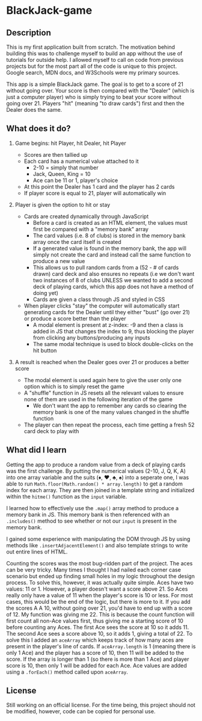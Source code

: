 # BlackJack-game

## Description

This is my first application built from scratch. The motivation behind building this was to challenge myself to build an app without the use of tutorials for outside help. I allowed myself to call on code from previous projects but for the most part all of the code is unique to this project. Google search, MDN docs, and W3Schools were my primary sources.

This app is a simple BlackJack game. The goal is to get to a score of 21 without going over. Your score is then compared with the "Dealer" (which is just a computer player) who is simply trying to beat your score without going over 21. Players "hit" (meaning "to draw cards") first and then the Dealer does the same. 

## What does it do?

1. Game begins: hit Player, hit Dealer, hit Player
   - Scores are then tallied up 
   - Each card has a numerical value attached to it
     - 2-10 = simply that number
     - Jack, Queen, King = 10
     - Ace can be 11 or 1, player's choice
   - At this point the Dealer has 1 card and the player has 2 cards
   - If player score is equal to 21, player will automatically win

2. Player is given the option to hit or stay
   - Cards are created dynamically through JavaScript
     - Before a card is created as an HTML element, the values must first be compared with a "memory bank" array
     - The card values (i.e. 8 of clubs) is stored in the memory bank array once the card itself is created
     - If a generated value is found in the memory bank, the app will simply not create the card and instead call the same function to produce a new value
     - This allows us to pull random cards from a (52 - # of cards drawn) card deck and also ensures no repeats (i.e we don't want two instances of 8 of clubs UNLESS we wanted to add a second deck of playing cards, which this app does not have a method of doing yet)
     - Cards are given a class through JS and styled in CSS
   - When player clicks "stay" the computer will automatically start generating cards for the Dealer until they either "bust" (go over 21) or produce a score better than the player
     - A modal element is present at z-index: -9 and then a class is added in JS that changes the index to 9, thus blocking the player from clicking any buttons/producing any inputs
     - The same modal technique is used to block double-clicks on the hit button

3. A result is reached when the Dealer goes over 21 or produces a better score
   - The modal element is used again here to give the user only one option which is to simply reset the game
   - A "shuffle" function in JS resets all the relevant values to ensure none of them are used in the following iteration of the game
     - We don't want the app to remember any cards so clearing the memory bank is one of the many values changed in the shuffle function
   - The player can then repeat the process, each time getting a fresh 52 card deck to play with

## What did I learn

Getting the app to produce a random value from a deck of playing cards was the first challenge. By putting the numerical values (2-10, J, Q, K, A) into one array variable and the suits (♦, ♥, ♣, ♠) into a seperate one, I was able to run `Math.floor(Math.random() * array.length)` to get a random index for each array. They are then joined in a template string and initialized within the `hitme()` function as the `input` variable. 

I learned how to effectively use the `.map()` array method to produce a memory bank in JS. This memory bank is then referenced with an `.includes()` method to see whether or not our `input` is present in the memory bank.

I gained some experience with manipulating the DOM through JS by using methods like `.insertAdjacentElement()` and also template strings to write out entire lines of HTML.

Counting the scores was the most bug-ridden part of the project. The aces can be very tricky. Many times I thought I had nailed each corner case scenario but ended up finding small holes in my logic throughout the design process. To solve this, however, it was actually quite simple. Aces have two values: 11 or 1. However, a player doesn't want a score above 21. So Aces really only have a value of 11 when the player's score is 10 or less. For most cases, this would be the end of the logic, but there is more to it. If you add the scores A A 10, without going over 21, you'd have to end up with a score of 12. My function was giving me 22. This is because the count function will first count all non-Ace values first, thus giving me a starting score of 10 before counting any Aces. The first Ace sees the score at 10 so it adds 11. The second Ace sees a score above 10, so it adds 1, giving a total of 22. To solve this I added an `aceArray` which keeps track of how many aces are present in the player's line of cards. If `aceArray.length` is 1 (meaning there is only 1 Ace) and the player has a score of 10, then 11 will be added to the score. If the array is longer than 1 (so there is more than 1 Ace) and player score is 10, then only 1 will be added for each Ace. Ace values are added using a `.forEach()` method called upon `aceArray`.

## License

Still working on an official license. For the time being, this project should not be modified, however, code can be copied for personal use.